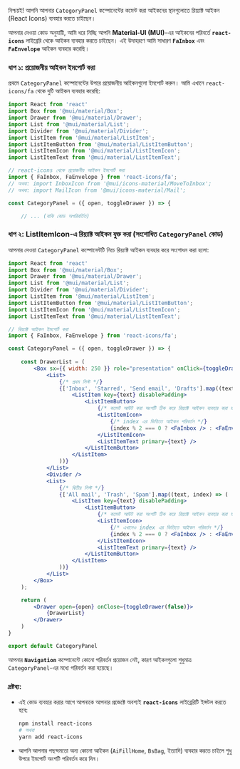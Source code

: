 নিশ্চয়ই\! আপনি আপনার `CategoryPanel` কম্পোনেন্টের কমেন্ট করা আইকনের স্থানগুলোতে রিয়্যাক্ট আইকন (React Icons) ব্যবহার করতে চাইছেন।

আপনার দেওয়া কোড অনুযায়ী, আমি ধরে নিচ্ছি আপনি **Material-UI (MUI)**-এর আইকনের পরিবর্তে **`react-icons`** লাইব্রেরি থেকে আইকন ব্যবহার করতে চাইছেন। এই উদাহরণে আমি সাধারণ **`FaInbox`** এবং **`FaEnvelope`** আইকন ব্যবহার করেছি।

### ধাপ ১: প্রয়োজনীয় আইকন ইমপোর্ট করা

প্রথমে `CategoryPanel` কম্পোনেন্টের উপরে প্রয়োজনীয় আইকনগুলো ইমপোর্ট করুন। আমি এখানে `react-icons/fa` থেকে দুটি আইকন ব্যবহার করেছি:

```jsx
import React from 'react'
import Box from '@mui/material/Box';
import Drawer from '@mui/material/Drawer';
import List from '@mui/material/List';
import Divider from '@mui/material/Divider';
import ListItem from '@mui/material/ListItem';
import ListItemButton from '@mui/material/ListItemButton';
import ListItemIcon from '@mui/material/ListItemIcon';
import ListItemText from '@mui/material/ListItemText';

// react-icons থেকে প্রয়োজনীয় আইকন ইমপোর্ট করা
import { FaInbox, FaEnvelope } from 'react-icons/fa'; 
// অথবা: import InboxIcon from '@mui/icons-material/MoveToInbox';
// অথবা: import MailIcon from '@mui/icons-material/Mail'; 

const CategoryPanel = ({ open, toggleDrawer }) => {

    // ... (বাকি কোড অপরিবর্তিত)
```

### ধাপ ২: ListItemIcon-এ রিয়্যাক্ট আইকন যুক্ত করা (সংশোধিত `CategoryPanel` কোড)

আপনার দেওয়া `CategoryPanel` কম্পোনেন্টটি নিচে রিয়্যাক্ট আইকন ব্যবহার করে সংশোধন করা হলো:

```jsx
import React from 'react'
import Box from '@mui/material/Box';
import Drawer from '@mui/material/Drawer';
import List from '@mui/material/List';
import Divider from '@mui/material/Divider';
import ListItem from '@mui/material/ListItem';
import ListItemButton from '@mui/material/ListItemButton';
import ListItemIcon from '@mui/material/ListItemIcon';
import ListItemText from '@mui/material/ListItemText';

// রিয়্যাক্ট আইকন ইমপোর্ট করা
import { FaInbox, FaEnvelope } from 'react-icons/fa'; 

const CategoryPanel = ({ open, toggleDrawer }) => {
    
    const DrawerList = (
        <Box sx={{ width: 250 }} role="presentation" onClick={toggleDrawer(false)}>
            <List>
                {/* প্রথম লিস্ট */}
                {['Inbox', 'Starred', 'Send email', 'Drafts'].map((text, index) => (
                    <ListItem key={text} disablePadding>
                        <ListItemButton>
                            {/* কমেন্ট আউট করা অংশটি ঠিক করে রিয়্যাক্ট আইকন ব্যবহার করা হয়েছে */}
                            <ListItemIcon>
                                {/* index এর ভিত্তিতে আইকন পরিবর্তন */}
                                {index % 2 === 0 ? <FaInbox /> : <FaEnvelope />}
                            </ListItemIcon>
                            <ListItemText primary={text} />
                        </ListItemButton>
                    </ListItem>
                ))}
            </List>
            <Divider />
            <List>
                {/* দ্বিতীয় লিস্ট */}
                {['All mail', 'Trash', 'Spam'].map((text, index) => (
                    <ListItem key={text} disablePadding>
                        <ListItemButton>
                            {/* কমেন্ট আউট করা অংশটি ঠিক করে রিয়্যাক্ট আইকন ব্যবহার করা হয়েছে */}
                            <ListItemIcon>
                                {/* এখানেও index এর ভিত্তিতে আইকন পরিবর্তন */}
                                {index % 2 === 0 ? <FaInbox /> : <FaEnvelope />} 
                            </ListItemIcon>
                            <ListItemText primary={text} />
                        </ListItemButton>
                    </ListItem>
                ))}
            </List>
        </Box>
    );

    return (
        <Drawer open={open} onClose={toggleDrawer(false)}>
            {DrawerList}
        </Drawer>
    )
}

export default CategoryPanel
```

আপনার **`Navigation`** কম্পোনেন্টে কোনো পরিবর্তন প্রয়োজন নেই, কারণ আইকনগুলো শুধুমাত্র `CategoryPanel`-এর মধ্যে পরিবর্তন করা হয়েছে।

### **দ্রষ্টব্য:**

  * এই কোড ব্যবহার করার আগে আপনাকে আপনার প্রজেক্টে অবশ্যই **`react-icons`** লাইব্রেরিটি ইন্সটল করতে হবে:
    ```bash
    npm install react-icons
    # অথবা
    yarn add react-icons
    ```
  * আপনি আপনার পছন্দমতো অন্য কোনো আইকন (`AiFillHome`, `BsBag`, ইত্যাদি) ব্যবহার করতে চাইলে শুধু উপরে ইমপোর্ট অংশটি পরিবর্তন করে দিন।